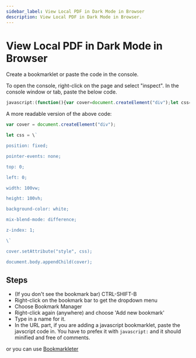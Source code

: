 ```yaml
---
sidebar_label: View Local PDF in Dark Mode in Browser
description: View Local PDF in Dark Mode in Browser.
---
```


# View Local PDF in Dark Mode in Browser

Create a bookmarklet or paste the code in the console.

To open the console, right-click on the page and select "inspect". In the console window or tab, paste the below code.

```js
javascript:(function(){var cover=document.createElement("div");let css="position: fixed;\npointer-events: none;\ntop: 0;\nleft: 0;\nwidth: 100vw;\nheight: 100vh;\nbackground-color: white;\nmix-blend-mode: difference;\nz-index: 1;";cover.setAttribute("style", css);document.body.appendChild(cover);})(); 
```

A more readable version of the above code:

```js 
var cover = document.createElement("div");

let css = \`

position: fixed;

pointer-events: none;

top: 0;

left: 0;

width: 100vw;

height: 100vh;

background-color: white;

mix-blend-mode: difference;

z-index: 1;

\`

cover.setAttribute("style", css);

document.body.appendChild(cover);
```

## Steps

*   (If you don't see the bookmark bar) CTRL-SHIFT-B
*   Right-click on the bookmark bar to get the dropdown menu
*   Choose Bookmark Manager
*   Right-click again (anywhere) and choose 'Add new bookmark'
*   Type in a name for it.
*   In the URL part, if you are adding a javascript bookmarklet, paste the javscript code in. You have to prefex it with `javascript:` and it should minified and free of comments.

or you can use [Bookmarkleter](https://chriszarate.github.io/bookmarkleter/)